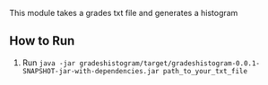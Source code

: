 
This module takes a grades txt file and generates a histogram

## How to Run

1. Run ```java -jar gradeshistogram/target/gradeshistogram-0.0.1-SNAPSHOT-jar-with-dependencies.jar path_to_your_txt_file```